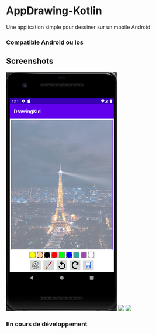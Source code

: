 # AppDrawing-Kotlin
Une application simple pour dessiner sur un mobile Android

### Compatible Android ou Ios

## Screenshots

<img src="https://github.com/cyberplanete/AppDrawing-Kotlin/blob/master/app/src/main/java/screenshots/screenshot.png"  />
<img src="https://github.com/cyberplanete/AppDrawing-Kotlin/tree/master/app/src/main/java/screenshots/screenshot1.png"  />
<img src="https://github.com/cyberplanete/AppDrawing-Kotlin/tree/master/app/src/main/java/screenshots/screenshot2.png"  />


### En cours de développement
